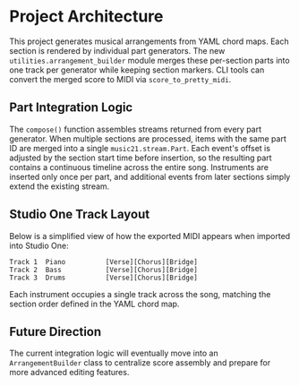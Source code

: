 # Project Architecture

This project generates musical arrangements from YAML chord maps. Each section is
rendered by individual part generators. The new `utilities.arrangement_builder`
module merges these per-section parts into one track per generator while keeping
section markers. CLI tools can convert the merged score to MIDI via
`score_to_pretty_midi`.

## Part Integration Logic

The `compose()` function assembles streams returned from every part generator.
When multiple sections are processed, items with the same part ID are merged
into a single `music21.stream.Part`.  Each event's offset is adjusted by the
section start time before insertion, so the resulting part contains a continuous
timeline across the entire song.  Instruments are inserted only once per part,
and additional events from later sections simply extend the existing stream.

## Studio One Track Layout

Below is a simplified view of how the exported MIDI appears when imported into
Studio&nbsp;One:

```text
Track 1  Piano          [Verse][Chorus][Bridge]
Track 2  Bass           [Verse][Chorus][Bridge]
Track 3  Drums          [Verse][Chorus][Bridge]
```

Each instrument occupies a single track across the song, matching the section
order defined in the YAML chord map.

## Future Direction

The current integration logic will eventually move into an
`ArrangementBuilder` class to centralize score assembly and prepare for more
advanced editing features.

